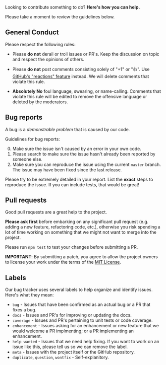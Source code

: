 Looking to contribute something to do? **Here's how you can help.**

Please take a moment to review the guidelines below.

## General Conduct

Please respect the following rules:

* Please **do not** derail or troll issues or PR's. Keep the discussion on topic and
  respect the opinions of others.

* Please **do not** post comments consisting solely of "+1" or ":thumbsup:". Use [GitHub's "reactions" feature](https://github.com/blog/2119-add-reactions-to-pull-requests-issues-and-comments) instead. We will delete comments that violate this rule.

* **Absolutely No** foul language, swearing, or name-calling. Comments that violate this rule will be edited to remove the offensive language or deleted by the moderators.

## Bug reports

A bug is a _demonstrable problem_ that is caused by our code.

Guidelines for bug reports:

0. Make sure the issue isn't caused by an error in your own code.
1. Please search to make sure the issue hasn't already been reported by someone else.
2. Make sure you can reproduce the issue using the current `master` branch. The issue may have been fixed since the last release.

Please try to be extremely detailed in your report. List the **exact** steps to reproduce the issue. If you can include tests, that would be great!

## Pull requests

Good pull requests are a great help to the project.

**Please ask first** before embarking on any significant pull request (e.g. adding a new feature, refactoring code, etc.), otherwise you risk spending a lot of time working on something that we might not want to merge into the project.

Please run `npm test` to test your changes before submitting a PR.

**IMPORTANT**: By submitting a patch, you agree to allow the project owners to license your work under the terms of the [MIT License](LICENSE).

## Labels

Our bug tracker uses several labels to help organize and identify issues. Here's what they mean:

- `bug` - Issues that have been confirmed as an actual bug or a PR that fixes a bug.
- `docs` - Issues and PR's for improving or updating the docs.
- `coverage` - Issues and PR's pertaining to unit tests or code coverage.
- `enhancement` - Issues asking for an enhancement or new feature that we would welcome a PR implmenting; or a PR implementing an enhancement.
- `help wanted` - Issues that we need help fixing. If you want to work on an issue like this, please tell us so we can remove the label.
- `meta` - Issues with the project itself or the GitHub repository.
- `duplicate`, `question`, `wontfix` - Self-explanitory.
